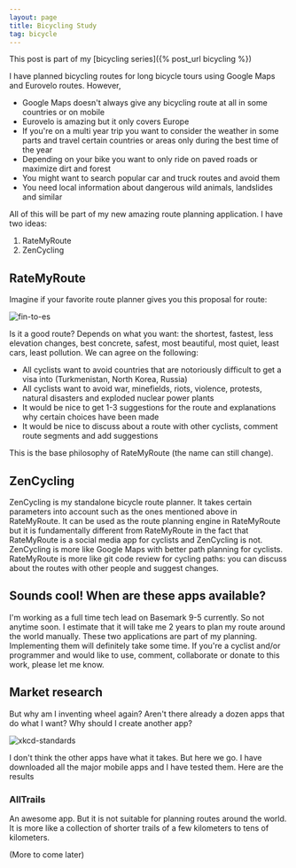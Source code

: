 ```yaml
---
layout: page
title: Bicycling Study
tag: bicycle
---
```


This post is part of my [bicycling series]({% post_url bicycling %})

I have planned bicycling routes for long bicycle tours using Google Maps and Eurovelo routes.
However,
- Google Maps doesn't always give any bicycling route at all in some countries or on mobile
- Eurovelo is amazing but it only covers Europe
- If you're on a multi year trip you want to consider the weather in some parts and travel certain countries or areas only during the best time of the year
- Depending on your bike you want to only ride on paved roads or maximize dirt and forest
- You might want to search popular car and truck routes and avoid them
- You need local information about dangerous wild animals, landslides and similar

All of this will be part of my new amazing route planning application. I have two ideas:

1. RateMyRoute
2. ZenCycling

## RateMyRoute

Imagine if your favorite route planner gives you this proposal for route:

![fin-to-es]({{site.baseurl}}/assets/fin-to-es.jpg)

Is it a good route?
Depends on what you want: the shortest, fastest, less elevation changes, best concrete, safest, most beautiful, most quiet, least cars, least pollution.
We can agree on the following:
- All cyclists want to avoid countries that are notoriously difficult to get a visa into (Turkmenistan, North Korea, Russia)
- All cyclists want to avoid war, minefields, riots, violence, protests, natural disasters and exploded nuclear power plants
- It would be nice to get 1-3 suggestions for the route and explanations why certain choices have been made
- It would be nice to discuss about a route with other cyclists, comment route segments and add suggestions

This is the base philosophy of RateMyRoute (the name can still change).

## ZenCycling

ZenCycling is my standalone bicycle route planner. It takes certain parameters into account such as the ones mentioned above in RateMyRoute.
It can be used as the route planning engine in RateMyRoute but it is fundamentally different from RateMyRoute in the fact that RateMyRoute is a social media app for cyclists and ZenCycling is not.
ZenCycling is more like Google Maps with better path planning for cyclists.
RateMyRoute is more like git code review for cycling paths: you can discuss about the routes with other people and suggest changes.

## Sounds cool! When are these apps available?

I'm working as a full time tech lead on Basemark 9-5 currently. So not anytime soon. I estimate that it will take me 2 years to plan my route around the world manually. These two applications are part of my planning. Implementing them will definitely take some time.
If you're a cyclist and/or programmer and would like to use, comment, collaborate or donate to this work, please let me know.

## Market research

But why am I inventing wheel again? Aren't there already a dozen apps that do what I want? Why should I create another app?

![xkcd-standards](https://imgs.xkcd.com/comics/standards.png)

I don't think the other apps have what it takes. But here we go. I have downloaded all the major mobile apps and I have tested them. Here are the results

### AllTrails

An awesome app. But it is not suitable for planning routes around the world. It is more like a collection of shorter trails of a few kilometers to tens of kilometers.

(More to come later)